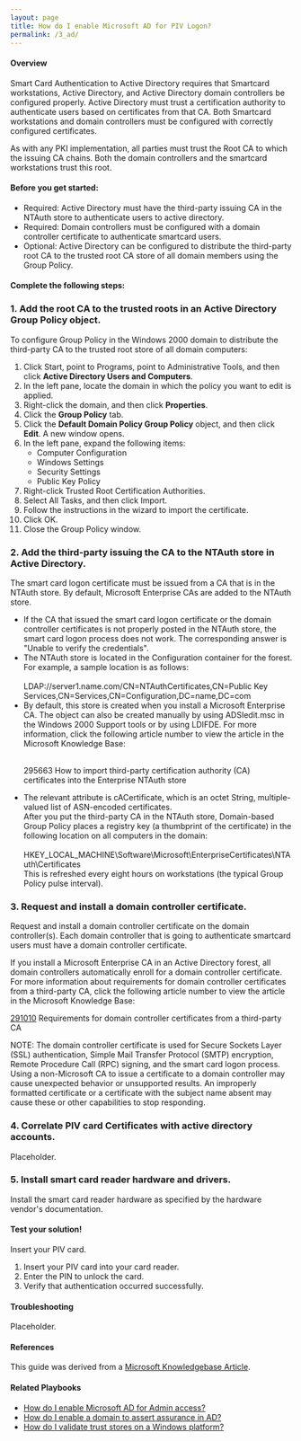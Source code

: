 ```yaml
---
layout: page
title: How do I enable Microsoft AD for PIV Logon?
permalink: /3_ad/
---
```

<script>
$(function() {
  $( "#accordion" ).accordion({
    heightStyle: "content",
    collapsible: "true"
  });
});
</script>
#### Overview

Smart Card Authentication to Active Directory requires that Smartcard workstations, Active Directory, and Active Directory domain controllers be configured properly. Active Directory must trust a certification authority to authenticate users based on certificates from that CA. Both Smartcard workstations and domain controllers must be configured with correctly configured certificates.

As with any PKI implementation, all parties must trust the Root CA to which the issuing CA chains. Both the domain controllers and the smartcard workstations trust this root.

#### Before you get started:
<ul>
<li>Required: Active Directory must have the third-party issuing CA in the NTAuth store to authenticate users to active directory.</li>
<li>Required: Domain controllers must be configured with a domain controller certificate to authenticate smartcard users.</li>
<li>Optional: Active Directory can be configured to distribute the third-party root CA to the trusted root CA store of all domain members using the Group Policy.</li>
</ul>

#### Complete the following steps:
<div id="accordion">
  <h3>1. Add the root CA to the trusted roots in an Active Directory Group Policy object.</h3>
  <div>
    To configure Group Policy in the Windows 2000 domain to distribute the third-party CA to the trusted root store of all domain computers:
    <ol>
    <li>Click Start, point to Programs, point to Administrative Tools, and then click <b>Active Directory Users and Computers</b>.</li>
    <li>In the left pane, locate the domain in which the policy you want to edit is applied.</li>
    <li>Right-click the domain, and then click <b>Properties</b>.</li>
    <li>Click the <b>Group Policy</b> tab.</li>
    <li>Click the <b>Default Domain Policy Group Policy</b> object, and then click <b>Edit</b>. A new window opens.</li>
    <li>In the left pane, expand the following items:<br/>
      <ul>
        <li>Computer Configuration</li>
        <li>Windows Settings</li>
        <li>Security Settings</li>
        <li>Public Key Policy</li>
      </ul>
    </li>
    <li>Right-click Trusted Root Certification Authorities.</li>
    <li>Select All Tasks, and then click Import.</li>
    <li>Follow the instructions in the wizard to import the certificate.</li>
    <li>Click OK.</li>
    <li>Close the Group Policy window.</li>
    </ol>
  </div>
  <h3>2. Add the third-party issuing the CA to the NTAuth store in Active Directory.</h3>
  <div>
    The smart card logon certificate must be issued from a CA that is in the NTAuth store. By default, Microsoft Enterprise CAs are added to the NTAuth store.
    <ul>
      <li>If the CA that issued the smart card logon certificate or the domain controller certificates is not properly posted in the NTAuth store, the smart card logon process does not work. The corresponding answer is "Unable to verify the credentials".</li>
      <li>The NTAuth store is located in the Configuration container for the forest. For example, a sample location is as follows:<br/><br/>
      <div class="code">LDAP://server1.name.com/CN=NTAuthCertificates,CN=Public Key Services,CN=Services,CN=Configuration,DC=name,DC=com</div></li>
      <li>By default, this store is created when you install a Microsoft Enterprise CA. The object can also be created manually by using ADSIedit.msc in the Windows 2000 Support tools or by using LDIFDE. For more information, click the following article number to view the article in the Microsoft Knowledge Base:<br/><br/>
      <p>295663 How to import third-party certification authority (CA) certificates into the Enterprise NTAuth store</p></li>
      <li>The relevant attribute is cACertificate, which is an octet String, multiple-valued list of ASN-encoded certificates.
      <br/>After you put the third-party CA in the NTAuth store, Domain-based Group Policy places a registry key (a thumbprint of the certificate) in the following location on all computers in the domain:
      <br/><br/><div class="code">HKEY_LOCAL_MACHINE\Software\Microsoft\EnterpriseCertificates\NTAuth\Certificates</div>
      This is refreshed every eight hours on workstations (the typical Group Policy pulse interval).</li>
    </ul>
  </div>
  <h3>3. Request and install a domain controller certificate.</h3>
  <div>
    <p> Request and install a domain controller certificate on the domain controller(s). Each domain controller that is going to authenticate smartcard users must have a domain controller certificate.</p>
    <p>If you install a Microsoft Enterprise CA in an Active Directory forest, all domain controllers automatically enroll for a domain controller certificate. For more information about requirements for domain controller certificates from a third-party CA, click the following article number to view the article in the Microsoft Knowledge Base:</p>
    <p class="code"><a href="https://support.microsoft.com/en-us/kb/291010">291010</a> Requirements for domain controller certificates from a third-party CA</p>
    <p>NOTE: The domain controller certificate is used for Secure Sockets Layer (SSL) authentication, Simple Mail Transfer Protocol (SMTP) encryption, Remote Procedure Call (RPC) signing, and the smart card logon process. Using a non-Microsoft CA to issue a certificate to a domain controller may cause unexpected behavior or unsupported results. An improperly formatted certificate or a certificate with the subject name absent may cause these or other capabilities to stop responding.</p>
  </div>
  <h3>4. Correlate PIV card Certificates with active directory accounts.</h3>
  <div>
    <p>Placeholder.</p>
  </div>
  <h3>5. Install smart card reader hardware and drivers.</h3>
  <div>
    <p>Install the smart card reader hardware as specified by the hardware vendor's documentation.</p>
  </div>
</div>

#### Test your solution!

  Insert your PIV card.
  <ol>
    <li>Insert your PIV card into your card reader.</li>
    <li>Enter the PIN to unlock the card.</li>
    <li>Verify that authentication occurred successfully.</li>
  </ol>

#### Troubleshooting

  Placeholder.

#### References

  This guide was derived from a <a href="https://support.microsoft.com/en-us/kb/281245">Microsoft Knowledgebase Article</a>.

#### Related Playbooks

<ul>
<li><a href="{{ site.baseurl }}/4_adadmin/" title="How do I enable Microsoft AD for Admin access?">How do I enable Microsoft AD for Admin access?</a></li>
<li><a href="{{ site.baseurl }}/5_domainassert/" title="How do I enable a domain to assert assurance in AD?">How do I enable a domain to assert assurance in AD?</a></li>
<li><a href="{{ site.baseurl }}/9_trustwindows/" title="How do I validate trust stores on a Windows platform?">How do I validate trust stores on a Windows platform?</a></li>
</ul>
